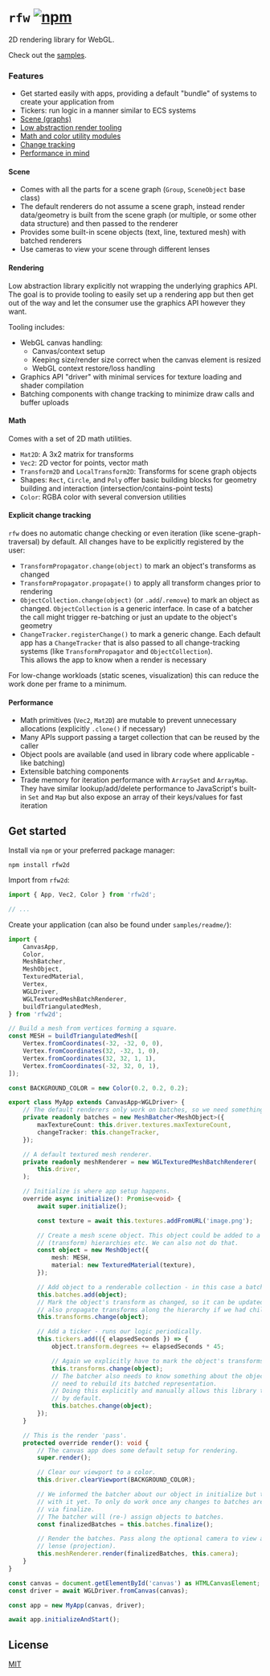 # `rfw` [![npm](https://img.shields.io/npm/v/rfw2d)](https://www.npmjs.com/package/rfw2d)

2D rendering library for WebGL.

Check out the [samples](/samples/).

### Features

-   Get started easily with apps, providing a default "bundle" of systems to create your application from
-   Tickers: run logic in a manner similar to ECS systems
-   [Scene (graphs)](#scene)
-   [Low abstraction render tooling](#rendering)
-   [Math and color utility modules](#math)
-   [Change tracking](#explicit-change-tracking)
-   [Performance in mind](#performance)

#### Scene

-   Comes with all the parts for a scene graph (`Group`, `SceneObject` base class)
-   The default renderers do not assume a scene graph, instead render data/geometry is built from the scene graph (or multiple, or some other data structure) and then passed to the renderer
-   Provides some built-in scene objects (text, line, textured mesh) with batched renderers
-   Use cameras to view your scene through different lenses

#### Rendering

Low abstraction library explicitly not wrapping the underlying graphics API. The goal is to provide tooling to easily set up a rendering app but then get out of the way and let the consumer use the graphics API however they want.

Tooling includes:

-   WebGL canvas handling:
    -   Canvas/context setup
    -   Keeping size/render size correct when the canvas element is resized
    -   WebGL context restore/loss handling
-   Graphics API "driver" with minimal services for texture loading and shader compilation
-   Batching components with change tracking to minimize draw calls and buffer uploads

#### Math

Comes with a set of 2D math utilities.

-   `Mat2D`: A 3x2 matrix for transforms
-   `Vec2`: 2D vector for points, vector math
-   `Transform2D` and `LocalTransform2D`: Transforms for scene graph objects
-   Shapes: `Rect`, `Circle`, and `Poly` offer basic building blocks for geometry building and interaction (intersection/contains-point tests)
-   `Color`: RGBA color with several conversion utilities

#### Explicit change tracking

`rfw` does no automatic change checking or even iteration (like scene-graph-traversal) by default. All changes have to be explicitly registered by the user:

-   `TransformPropagator.change(object)` to mark an object's transforms as changed
-   `TransformPropagator.propagate()` to apply all transform changes prior to rendering
-   `ObjectCollection.change(object)` (or `.add`/`.remove`) to mark an object as changed.
    `ObjectCollection` is a generic interface. In case of a batcher the call might trigger re-batching or just an update to the object's geometry
-   `ChangeTracker.registerChange()` to mark a generic change. Each default app has a `ChangeTracker` that is also passed to all change-tracking systems (like `TransformPropagator` and `ObjectCollection`).  
    This allows the app to know when a render is necessary

For low-change workloads (static scenes, visualization) this can reduce the work done per frame to a minimum.

#### Performance

-   Math primitives (`Vec2`, `Mat2D`) are mutable to prevent unnecessary allocations (explicitly `.clone()` if necessary)
-   Many APIs support passing a target collection that can be reused by the caller
-   Object pools are available (and used in library code where applicable - like batching)
-   Extensible batching components
-   Trade memory for iteration performance with `ArraySet` and `ArrayMap`. They have similar lookup/add/delete performance to JavaScript's built-in `Set` and `Map` but also expose an array of their keys/values for fast iteration

## Get started

Install via `npm` or your preferred package manager:

```
npm install rfw2d
```

Import from `rfw2d`:

```typescript
import { App, Vec2, Color } from 'rfw2d';

// ...
```

Create your application (can also be found under `samples/readme/`):

```typescript
import {
    CanvasApp,
    Color,
    MeshBatcher,
    MeshObject,
    TexturedMaterial,
    Vertex,
    WGLDriver,
    WGLTexturedMeshBatchRenderer,
    buildTriangulatedMesh,
} from 'rfw2d';

// Build a mesh from vertices forming a square.
const MESH = buildTriangulatedMesh([
    Vertex.fromCoordinates(-32, -32, 0, 0),
    Vertex.fromCoordinates(32, -32, 1, 0),
    Vertex.fromCoordinates(32, 32, 1, 1),
    Vertex.fromCoordinates(-32, 32, 0, 1),
]);

const BACKGROUND_COLOR = new Color(0.2, 0.2, 0.2);

export class MyApp extends CanvasApp<WGLDriver> {
    // The default renderers only work on batches, so we need something that can create these batches.
    private readonly batches = new MeshBatcher<MeshObject>({
        maxTextureCount: this.driver.textures.maxTextureCount,
        changeTracker: this.changeTracker,
    });

    // A default textured mesh renderer.
    private readonly meshRenderer = new WGLTexturedMeshBatchRenderer(
        this.driver,
    );

    // Initialize is where app setup happens.
    override async initialize(): Promise<void> {
        await super.initialize();

        const texture = await this.textures.addFromURL('image.png');

        // Create a mesh scene object. This object could be added to a scene graph to allow for
        // (transform) hierarchies etc. We can also not do that.
        const object = new MeshObject({
            mesh: MESH,
            material: new TexturedMaterial(texture),
        });

        // Add object to a renderable collection - in this case a batch.
        this.batches.add(object);
        // Mark the object's transform as changed, so it can be updated correctly for rendering. Would
        // also propagate transforms along the hierarchy if we had children.
        this.transforms.change(object);

        // Add a ticker - runs our logic periodically.
        this.tickers.add(({ elapsedSeconds }) => {
            object.transform.degrees += elapsedSeconds * 45;

            // Again we explicitly have to mark the object's transforms as changed.
            this.transforms.change(object);
            // The batcher also needs to know something about the object has changed because it might
            // need to rebuild its batched representation.
            // Doing this explicitly and manually allows this library to do the least amount of work
            // by default.
            this.batches.change(object);
        });
    }

    // This is the render 'pass'.
    protected override render(): void {
        // The canvas app does some default setup for rendering.
        super.render();

        // Clear our viewport to a color.
        this.driver.clearViewport(BACKGROUND_COLOR);

        // We informed the batcher about our object in initialize but the batcher didn't do anything
        // with it yet. To only do work once any changes to batches are queued and must be applied
        // via finalize.
        // The batcher will (re-) assign objects to batches.
        const finalizedBatches = this.batches.finalize();

        // Render the batches. Pass along the optional camera to view anything drawn through its
        // lense (projection).
        this.meshRenderer.render(finalizedBatches, this.camera);
    }
}

const canvas = document.getElementById('canvas') as HTMLCanvasElement;
const driver = await WGLDriver.fromCanvas(canvas);

const app = new MyApp(canvas, driver);

await app.initializeAndStart();
```

## License

[MIT](https://opensource.org/licenses/MIT)
